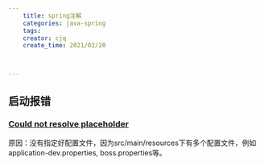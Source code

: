 ```yaml
---
    title: spring注解
    categories: java-spring
    tags:
    creator: cjq
    create_time: 2021/02/20



---
```


## 

## 启动报错

### [Could not resolve placeholder](https://blog.csdn.net/tonghuawanli/article/details/76595383)

原因：没有指定好配置文件，因为src/main/resources下有多个配置文件，例如application-dev.properties, boss.properties等。

